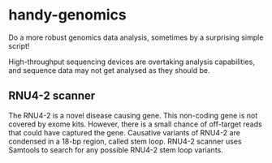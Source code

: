 # handy-genomics
Do a more robust genomics data analysis, sometimes by a surprising simple script!

High-throughput sequencing devices are overtaking analysis capabilities, and sequence data may not get analysed as they should be.

## RNU4-2 scanner
The RNU4-2 is a novel disease causing gene. This non-coding gene is not covered by exome kits. However, there is a small chance of off-target reads that could have captured the gene. Causative variants of RNU4-2 are condensed in a 18-bp region, called stem loop. RNU4-2 scanner uses Samtools to search for any possible RNU4-2 stem loop variants.
